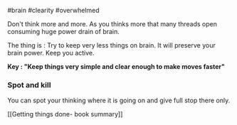 #brain #clearity #overwhelmed 

Don't think more and more. As you thinks more that many threads open consuming huge power drain of brain.

The thing is : Try to keep very less things on brain. It will preserve your brain power. Keep you active.


**Key :  "Keep things very simple and clear enough to make moves faster"**
### Spot and kill

You can spot your thinking where it is going on and give full stop there only.

[[Getting things done- book summary]]